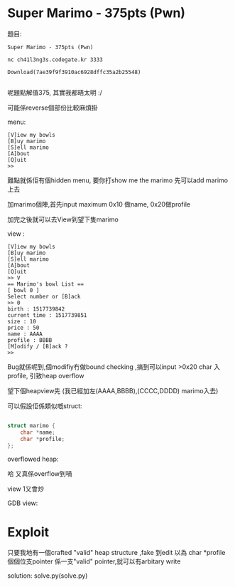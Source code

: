# Super Marimo - 375pts (Pwn)

題目:

```
Super Marimo - 375pts (Pwn)

nc ch41l3ng3s.codegate.kr 3333

Download(7ae39f9f3910ac6928dffc35a2b25548)


```

呢題點解值375, 其實我都晤太明 :/

可能係reverse個部份比較麻煩掛


menu:

```
[V]iew my bowls
[B]uy marimo
[S]ell marimo
[A]bout
[Q]uit
>> 

```


難點就係佢有個hidden menu, 要你打show me the marimo 先可以add marimo 上去

加marimo個陣,首先input maximum 0x10 做name, 0x20做profile

加完之後就可以去View到望下隻marimo


view :

```
[V]iew my bowls
[B]uy marimo
[S]ell marimo
[A]bout
[Q]uit
>> V
== Marimo's bowl List ==
[ bowl 0 ]
Select number or [B]ack
>> 0
birth : 1517739842
current time : 1517739851
size : 10
price : 50
name : AAAA
profile : BBBB
[M]odify / [B]ack ?
>> 

```

Bug就係呢到,個modifiy冇做bound checking ,搞到可以input >0x20 char 入profile, 引致heap overflow


望下個heapview先 (我已經加左(AAAA,BBBB),(CCCC,DDDD) marimo入去)





可以假設佢係類似嘅struct:

```C++

struct marimo {
    char *name;
    char *profile;
};


```
overflowed heap:



哈 又真係overflow到喎




view 1又會炒

GDB view:



# Exploit

只要我地有一個crafted "valid" heap structure ,fake 到edit 以為 char *profile  個個位支pointer 係一支"valid" pointer,就可以有arbitary write


solution: solve.py(solve.py)

